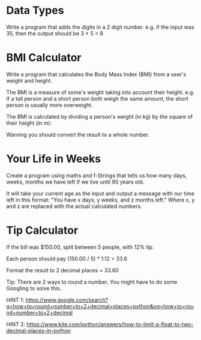 # Data Types
Write a program that adds the digits in a 2 digit number. e.g. if the input was 35, then the output should be 3 + 5 = 8
# BMI Calculator
Write a program that calculates the Body Mass Index (BMI) from a user's weight and height.

The BMI is a measure of some's weight taking into account their height. e.g. If a tall person and a short person both weigh the same amount, the short person is usually more overweight.

The BMI is calculated by dividing a person's weight (in kg) by the square of their height (in m):

Warning you should convert the result to a whole number.

# Your Life in Weeks
Create a program using maths and f-Strings that tells us how many days, weeks, months we have left if we live until 90 years old.

It will take your current age as the input and output a message with our time left in this format: "You have x days, y weeks, and z months left." Where x, y and z are replaced with the actual calculated numbers.

# Tip Calculator
If the bill was $150.00, split between 5 people, with 12% tip.

Each person should pay (150.00 / 5) * 1.12 = 33.6

Format the result to 2 decimal places = 33.60

Tip: There are 2 ways to round a number. You might have to do some Googling to solve this.

HINT 1: https://www.google.com/search?q=how+to+round+number+to+2+decimal+places+python&oq=how+to+round+number+to+2+decimal

HINT 2: https://www.kite.com/python/answers/how-to-limit-a-float-to-two-decimal-places-in-python
